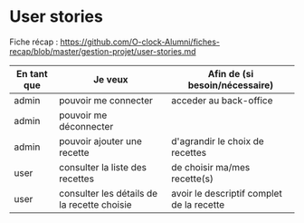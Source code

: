 # User stories

Fiche récap : https://github.com/O-clock-Alumni/fiches-recap/blob/master/gestion-projet/user-stories.md


| En tant que | Je veux | Afin de (si besoin/nécessaire) |
|--|--|--|
| admin | pouvoir me connecter | acceder au back-office |
| admin | pouvoir me déconnecter |  |
| admin | pouvoir ajouter une recette | d'agrandir le choix de recettes |
| user | consulter la liste des recettes | de choisir ma/mes recette(s) |
| user | consulter les détails de la recette choisie | avoir le descriptif complet de la recette |